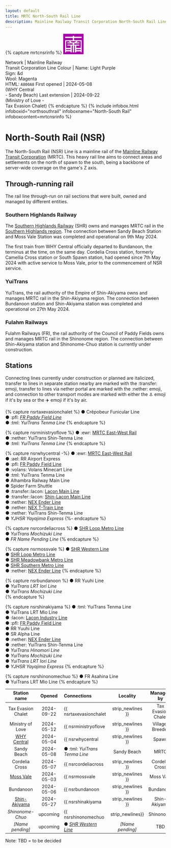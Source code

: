 ```yaml
---
layout: default
title: MRTC North-South Rail Line
description: Mainline Railway Transit Corporation North-South Rail Line
---
```


{% capture mrtcnsrinfo %}
![The icon of NSR <>](/assets/img/rail-lines/64px/mrtc-north-south-rail.png
"The icon of North-South Rail line")

Network | Mainline Railway<br/>Transit Corporation
Line Colour | Name: Light Purple<br/>Sign: &d<br/>Wool: Magenta<br/>HTML: `A800A8`
First opened | 2024-05-08<br/>(WHY Central<br/>- Sandy Beach)
Last extension | 2024-09-22<br/>(Ministry of Love -<br/>Tax Evasion Chalet)
{% endcapture %}
{%
  include infobox.html
  infoboxid="northsouthrail"
  infoboxname="North-South Rail"
  infoboxcontent=mrtcnsrinfo
%}

# North-South Rail (NSR)

The North-South Rail (NSR) Line is a mainline rail of the
[Mainline Railway Transit Corporation](/rail-networks/mrt) (MRTC).
This heavy rail line aims to connect areas and settlements on the north of spawn
to the south, being a backbone of server-wide coverage on the game's Z axis.

## Through-running rail

The rail line through-run on rail sections that were built, owned and managed by
different entities.

### Southern Highlands Railway

The [Southern Highlands Railway](/rail-networks/shr) (SHR) owns and manages MRTC
rail in the [Southern Highlands region](/areas/southern-highlands). The
connection between Sandy Beach Station and Moss Vale Station was completed and
operational on 9th May 2024.

The first train from WHY Central officially departed to Bundanoon, the terminus
at the time, on the same day. Cordelia Cross station, formerly Camellia Cross
station or South Spawn station, had opened since 7th May 2024 with active
service to Moss Vale, prior to the commencement of NSR service.

### YuiTrans

YuiTrans, the rail authority of the Empire of Shin-Akiyama owns and manages MRTC
rail in the Shin-Akiyama region. The connection between Bundanoon station and
Shin-Akiyama station was completed and operational on 27th May 2024.

### Fulahm Railways

Fulahm Railways (FR), the rail authority of the Council of Paddy Fields owns and
manages MRTC rail in the Shinonome region. The connection between Shin-Akiyama
station and Shinonome-Chuo station is currently under construction.

## Stations

Connecting lines currently under construction or planned are italicized,
transfer to lines in separate station nearby are marked with the :transfer:
emoji, transfer to lines via nether portal are marked with the :nether: emoji,
and connection to other transport modes are marked with either the :anchor:
emoji if it's by sea or the :airplane: emoji if it's by air.

{% capture nsrtaxevasionchalet %}
● Crêpobeur Funicular Line<br/>
● :pfl: *[FR Paddy Field Line](/rail-lines/fr-paddy-field-line)*<br/>
● :tml: *YuiTrans Tenma Line*
{% endcapture %}

{% capture nsrministryoflove %}
● :ewr: [MRTC East-West Rail](/rail-lines/mrtc-east-west-rail-line)<br/>
● :nether: YuiTrans Shin-Tenma Line<br/>
● :tml: *YuiTrans Tenma Line*
{% endcapture %}

{% capture nsrwhycentral -%}
● :ewr: [MRTC East-West Rail](/rail-lines/mrtc-east-west-rail-line)<br/>
● :ael: RR Airport Express<br/>
● :pfl: [FR Paddy Field Line](/rail-lines/fr-paddy-field-line)<br/>
● :volans: Volans Minecart Line<br/>
● :tml: YuiTrans Tenma Line<br/>
● Alhambra Railway Main Line<br/>
● Spider Farm Shuttle<br/>
● :transfer::lacon: [Lacon Main Line](/rail-lines/lcn-main-line)<br/>
● :transfer::lacon: [Shin-Lacon Main Line](/rail-lines/slcn-main-line)<br/>
● :nether: [NEX Ender Line](/rail-lines/nex-ender-line)<br/>
● :nether: [NEX T-Train Line](/rail-lines/nex-t-train-line)<br/>
● :nether: YuiTrans Shin-Tenma Line<br/>
● *YJHSR Yayajima Express*
{%- endcapture %}

{% capture nsrcordeliacross %}
● [SHR Loop Metro Line](/rail-lines/shr-loop-line)<br/>
● *YuiTrans Mochizuki Line*<br/>
● *FR Name Pending Line*
{% endcapture %}

{% capture nsrmossvale %}
● [SHR Western Line](/rail-lines/shr-western-line)<br/>
● [SHR Loop Metro Line](/rail-lines/shr-loop-line)<br/>
● [SHR Meadowbank Metro Line](/rail-lines/shr-meadowbank-line)<br/>
● [SHR Southern Metro Line](/rail-lines/shr-southern-line)<br/>
● :nether: [NEX Ender Line](/rail-lines/nex-ender-line)
{% endcapture %}

{% capture nsrbundanoon %}
● RR Yuuhi Line<br/>
● *YuiTrans LRT Iori Line*<br/>
● *YuiTrans Mochizuki Line*<br/>
{% endcapture %}

{% capture nsrshinakiyama %}
● :tml: YuiTrans Tenma Line<br/>
● YuiTrans LRT Mio Line<br/>
● :lacon: [Lacon Industry Line](/rail-lines/lcn-industry-line)<br/>
● :pfl: [FR Paddy Field Line](/rail-lines/fr-paddy-field-line)<br/>
● RR Yuuhi Line<br/>
● SR Alpha Line<br/>
● :nether: [NEX Ender Line](/rail-lines/nex-ender-line)<br/>
● :nether: YuiTrans Shin-Tenma Line<br/>
● *YuiTrans Hinomori Line*<br/>
● *YuiTrans Mochizuki Line*<br/>
● *YuiTrans LRT Iori Line*<br/>
● *YJHSR Yayajima Express*
{% endcapture %}

{% capture nsrshinonomechuo %}
● FR Asahina Line<br/>
● YuiTrans LRT Mio Line
{% endcapture %}

| Station name | Opened | Connections | Locality | Managed by |
|:---:|:---:|:---|:---:|:---:|
| Tax Evasion Chalet | 2024-09-22 | {{ nsrtaxevasionchalet | strip_newlines }} | Tax Evasion Chalet | MRTC |
| Ministry of Love | 2024-05-12 | {{ nsrministryoflove | strip_newlines }} | Villager Breeder | MRTC |
| [WHY Central](/rail-stations/why-central) | 2024-05-04 | {{ nsrwhycentral | strip_newlines }} | Spawn | MRTC |
| Sandy Beach | 2024-05-08 | ● :tml: *YuiTrans Tenma Line* | Sandy Beach | MRTC |
| Cordelia Cross | 2024-05-07 | {{ nsrcordeliacross | strip_newlines }} | Cordelia Cross | SHR |
| [Moss Vale](/rail-stations/moss-vale) | 2024-05-03 | {{ nsrmossvale | strip_newlines }} | Moss Vale | SHR |
| Bundanoon | 2024-05-06 | {{ nsrbundanoon | strip_newlines }} | Bundanoon | SHR |
| [Shin-Akiyama](/rail-stations/shin-akiyama) | 2024-05-27 | {{ nsrshinakiyama | strip_newlines }} | Shin-Akiyama | YuiTrans |
| *Shinonome-Chuo* | upcoming | {{ nsrshinonomechuo | strip_newlines}} | Shinonome | FR |
| *[Name pending]* | upcoming | ● *[SHR Western Line](/rail-lines/shr-western-line)* | *[Name pending]* | TBD |

Note: TBD = to be decided
